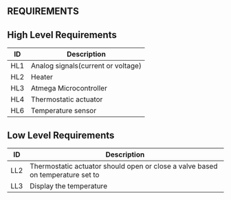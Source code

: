## REQUIREMENTS

## High Level Requirements

|ID| Description
|--|--|
| HL1 | Analog signals(current or voltage)
| HL2 | Heater
| HL3 | Atmega Microcontroller
| HL4 | Thermostatic actuator
| HL6 | Temperature sensor 


## Low Level Requirements
 
|ID| Description
|--|--|
| LL2 | Thermostatic actuator should open or close a valve based on temperature set to
| LL3 | Display the temperature
